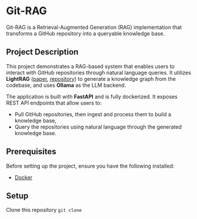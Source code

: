 # Git-RAG

Git-RAG is a Retrieval-Augmented Generation (RAG) implementation that transforms a GitHub repository into a queryable knowledge base.

## Project Description

This project demonstrates a RAG-based system that enables users to interact with GitHub repositories through natural language queries. It utilizes **LightRAG** ([paper](https://arxiv.org/abs/2410.05779), [repository](https://github.com/HKUDS/LightRAG/tree/main)) to generate a knowledge graph from the codebase, and uses **Ollama** as the LLM backend.

The application is built with **FastAPI** and is fully dockerized. It exposes REST API endpoints that allow users to:

- Pull GitHub repositories, then ingest and process them to build a knowledge base,  
- Query the repositories using natural language through the generated knowledge base.

## Prerequisites

Before setting up the project, ensure you have the following installed:

- [Docker](https://www.docker.com/)  

## Setup

Clone this repository 
`git clone`